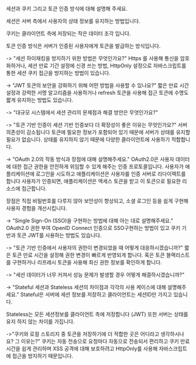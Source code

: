 세션과 쿠키 그리고 토큰 인증 방식에 대해 설명해 주세요.

세션은 서버 측에서 사용자의 상태 정보를 유지하는 방법입니다.

쿠키는 클라이언트 측에 저장되는 작은 데이터 조각 입니다.

토큰 인증 방식은 서버가 인증된 사용자에게 토큰을 발급하는 방식입니다.

-> "세션 하이재킹을 방지하기 위한 방법은 무엇인가요?"
Https 를 사용해 통신을 암호화하거나, 세션 만료 기간 설정에 신경 쓰는 방법, HttpOnly 설정으로 자바스크립트를 통한 세션 쿠키 접근을 방지하는 방법이 있습니다.

-> "JWT 토큰의 보안을 강화하기 위해 어떤 방법을 사용할 수 있나요?"
짧은 만료 시간 설정과 강력한 서명 알고리즘을 사용하거나 refresh 토큰을 사용해 접근 토큰에 수명도 짧게 유지하는 방법도 있습니다.


-> "대규모 시스템에서 세션 관리의 문제점과 해결 방안은 무엇인가요?"

-> "토큰 기반 인증이 세션 기반 인증보다 더 확장성이 좋은 이유는 무엇인가요?"
서버 의존성이 감소됩니다 토큰에 필요한 정보가 포함되어 있기 때문에 서버가 상태를 유지할 필요가 없습니다.
상태를 유지하지 않기 때문에 다양한 클라이언트에 사용하기 적합합니다.


-> "OAuth 2.0의 작동 방식과 장점에 대해 설명해주세요."
OAuth2.0은 사용자 데이터에 대한 접근 권한을 안전하게 위임할 수 있게 해주는 인증 프로토콜입니다.
사용자가 애플리케이션에 로그인을 시도하고 애플리케이션은 사용자를 인증 서버로 리다이렉트를합니다
사용자가 인증되면, 애플리케이션은 액세스 토큰을 받고 이 토큰으로 필요한 리소스에 접근합니다.

장점은 직접 비밀번호를 다루지 않아 보안성이 향상되고, 소셜 로그인 등을 쉽게 구현해 사용자 경험을 개선시킵니다.



-> "Single Sign-On (SSO)을 구현하는 방법에 대해 아는 대로 설명해주세요."
OAuth2.0 권한 부여 OpenID Connect 인증으로 SSO구현하는 방법이 있고
쿠키 기반과 토큰 JWT를 사용하는 방법도 있습니다.


-> "토큰 기반 인증에서 사용자의 권한이 변경되었을 때 어떻게 대응하시겠습니까?"
짧은 토큰 만료 시간을 설정해 권한 변경이 빠르게 반영되게 합니다.
혹은 토큰 블랙리스트를 구현하거나 리프레시 토큰을 사용해 최신 권한 정보를 확인하게 합니다.

-> "세션 데이터가 너무 커져서 성능 문제가 발생할 경우 어떻게 해결하시겠습니까?"

-> "Stateful 세션과 Stateless 세션의 차이점과 각각의 사용 케이스에 대해 설명해주세요."
Stateful은 서버에 세션 정보를 저장하고 클라이언트는 세션ID만 가지고 있습니다.

Stateless는 모든 세션정보를 클라이언트 측에 저장합니다 (JWT) 
또한 서버는 상태를 유지 하지 않는 차이를 가집니다.


->"쿠키와 로컬 스토리지 중 토큰을 저장하기에 더 적합한 곳은 어디라고 생각하시나요? 그 이유는?"
쿠키는 자동 전송으로 요청마다 자동으로 전송되서 편리하고 쿠키 만료 시간을 쉽게 관리하며
XSS 공격에 대해 보호하려고 HttpOnly를 사용해 자바스크립트에 접근을 방지하기 때문입니다.

